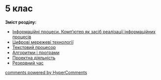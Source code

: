 <div id="hypercomments_widget" class="js-hypercomments-widget invisible"></div>

# 5 клас

<b>Зміст розділу:</b><br>

<ul class="articles" type="disc">
    <li><a href="./inf_procesy.md">Інформаційні процеси. Комп’ютер як засіб реалізації інформаційних процесів</a></li>
    <li><a href="./cyfrovy_merezhevy_teknologii.md">Цифрові мережеві технології</a></li>
    <li><a href="./tekstovyu_procesor.md">Текстовий процесор</a></li>
    <li><a href="./algorytmy_ta_programy.md">Алгоритми і програми</a></li>
    <li><a href="./proektna_diyalnyst.md">Проектна діяльність</a></li>
    <li><a href="./rezerv.md">Резервний час</a></li>
</ul>

<div class="js-hypercomments-container">
<a href="http://hypercomments.com" class="hc-link" title="comments widget">comments powered by HyperComments</a>
</div>